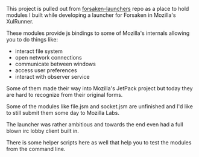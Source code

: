 This project is pulled out from [forsaken-launchers](https://github.com/ForsakenX/forsaken-launchers) repo as a place to hold modules I built while developing a launcher for Forsaken in Mozilla's XulRunner.

These modules provide js bindings to some of Mozilla's internals allowing you to do things like:

* interact file system
* open network connections
* communicate between windows
* access user preferences
* interact with observer service

Some of them made their way into Mozilla's JetPack project but today they are hard to recognize from their original forms.

Some of the modules like file.jsm and socket.jsm are unfinished and I'd like to still submit them some day to Mozilla Labs.

The launcher was rather ambitious and towards the end even had a full blown irc lobby client built in.

There is some helper scripts here as well that help you to test the modules from the command line.
